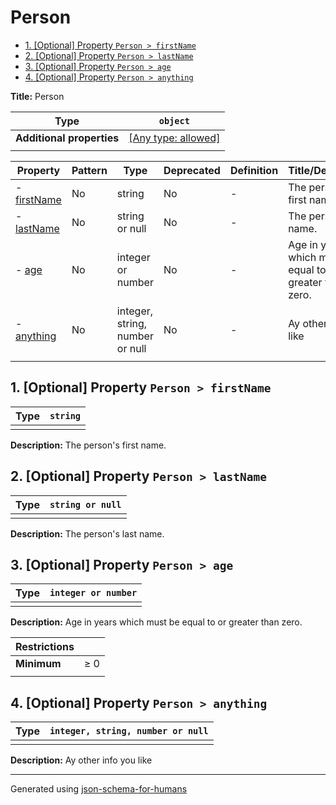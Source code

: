 # Person

- [1. [Optional] Property `Person > firstName`](#firstName)
- [2. [Optional] Property `Person > lastName`](#lastName)
- [3. [Optional] Property `Person > age`](#age)
- [4. [Optional] Property `Person > anything`](#anything)

**Title:** Person

| Type                      | `object`                                                                  |
| ------------------------- | ------------------------------------------------------------------------- |
| **Additional properties** | [[Any type: allowed]](# "Additional Properties of any type are allowed.") |
|                           |                                                                           |

| Property                   | Pattern | Type                            | Deprecated | Definition | Title/Description                                         |
| -------------------------- | ------- | ------------------------------- | ---------- | ---------- | --------------------------------------------------------- |
| - [firstName](#firstName ) | No      | string                          | No         | -          | The person's first name.                                  |
| - [lastName](#lastName )   | No      | string or null                  | No         | -          | The person's last name.                                   |
| - [age](#age )             | No      | integer or number               | No         | -          | Age in years which must be equal to or greater than zero. |
| - [anything](#anything )   | No      | integer, string, number or null | No         | -          | Ay other info you like                                    |
|                            |         |                                 |            |            |                                                           |

## <a name="firstName"></a>1. [Optional] Property `Person > firstName`

| Type | `string` |
| ---- | -------- |
|      |          |

**Description:** The person's first name.

## <a name="lastName"></a>2. [Optional] Property `Person > lastName`

| Type | `string or null` |
| ---- | ---------------- |
|      |                  |

**Description:** The person's last name.

## <a name="age"></a>3. [Optional] Property `Person > age`

| Type | `integer or number` |
| ---- | ------------------- |
|      |                     |

**Description:** Age in years which must be equal to or greater than zero.

| Restrictions |        |
| ------------ | ------ |
| **Minimum**  | &ge; 0 |
|              |        |

## <a name="anything"></a>4. [Optional] Property `Person > anything`

| Type | `integer, string, number or null` |
| ---- | --------------------------------- |
|      |                                   |

**Description:** Ay other info you like

----------------------------------------------------------------------------------------------------------------------------
Generated using [json-schema-for-humans](https://github.com/coveooss/json-schema-for-humans)